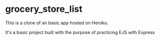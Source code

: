 # grocery_store_list

This is a clone of an basic app hosted on Heroku.

It's a basic project built with the purpose of practicing EJS with Express
